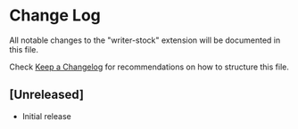 # Change Log

All notable changes to the "writer-stock" extension will be documented in this file.

Check [Keep a Changelog](http://keepachangelog.com/) for recommendations on how to structure this file.

## [Unreleased]

- Initial release